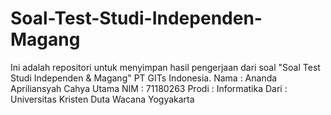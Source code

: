 # Soal-Test-Studi-Independen-Magang
Ini adalah repositori untuk menyimpan hasil pengerjaan dari soal "Soal Test Studi Independen &amp; Magang" PT GITs Indonesia.
Nama : Ananda Apriliansyah Cahya Utama
NIM : 71180263
Prodi : Informatika
Dari : Universitas Kristen Duta Wacana Yogyakarta
